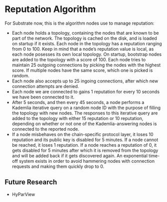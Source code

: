 # Reputation Algorithm

For Substrate now, this is the algorithm nodes use to manage reputation:
* Each node holds a topology, containing the nodes that are known to be part of the network. The topology is cached on the disk, and is loaded on startup if it exists. Each node in the topology has a reputation ranging from 0 to 100. Keep in mind that a node’s reputation value is local, as each node posesses its own local topology. On startup, bootstrap nodes are added to the topology with a score of 100. Each node tries to maintain 25 outgoing connections by picking the nodes with the highest score. If multiple nodes have the same score, which one is picked is random.
* Each node also accepts up to 25 ingoing connections, after which new connection attempts are denied.
* Each node we are connected to gains 1 reputation for every 10 seconds we have been connected to it.
* After 5 seconds, and then every 45 seconds, a node performs a Kademlia iterative query on a random node ID with the purpose of filling the topology with new nodes. The responses to this iterative query are added to the topology with either 15 reputation or 10 reputation, depending on whether or not one of the Kademlia-answering nodes is connected to the reported node.
* If a node misbehaves on the chain-specific protocol layer, it loses 10 reputation and its public key is disabled for 5 minutes. If a node cannot be reached, it loses 1 reputation. If a node reaches a reputation of 0, it gets disabled for 5 minutes after which it is removed from the topology and will be added back if it gets discovered again. An exponential time-off system exists in order to avoid hammering nodes with connection requests and making them quickly drop to 0.

## Future Research
* HyParView